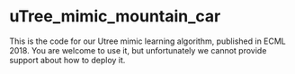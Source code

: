 # uTree_mimic_mountain_car

This is the code for our Utree mimic learning algorithm, published in ECML 2018. You are welcome to use it, but unfortunately we cannot provide support about how to deploy it. 
